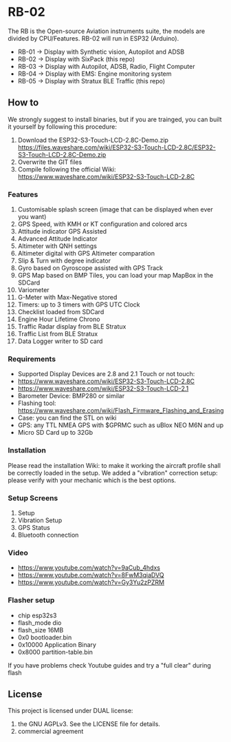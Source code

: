 # RB-02
The RB is the Open-source Aviation instruments suite, the models are divided by CPU/Features. RB-02 will run in ESP32 (Arduino).
- RB-01 -> Display with Synthetic vision, Autopilot and ADSB
- RB-02 -> Display with SixPack (this repo)
- RB-03 -> Display with Autopilot, ADSB, Radio, Flight Computer
- RB-04 -> Display with EMS: Engine monitoring system
- RB-05 -> Display with Stratux BLE Traffic (this repo)

## How to
We strongly suggest to install binaries, but if you are trainged, you can built it yourself by following this procedure:
1) Download the ESP32-S3-Touch-LCD-2.8C-Demo.zip https://files.waveshare.com/wiki/ESP32-S3-Touch-LCD-2.8C/ESP32-S3-Touch-LCD-2.8C-Demo.zip
2) Overwrite the GIT files
3) Compile following the official Wiki: https://www.waveshare.com/wiki/ESP32-S3-Touch-LCD-2.8C


### Features
1. Customisable splash screen (image that can be displayed when ever you want) 
3. GPS Speed, with KMH or KT configuration and colored arcs
4. Attitude indicator GPS Assisted
5. Advanced Attitude Indicator
6. Altimeter with QNH settings
7. Altimeter digital with GPS Altimeter comparation
8. Slip & Turn with degree indicator
9. Gyro based on Gyroscope assisted with GPS Track
10. GPS Map based on BMP Tiles, you can load your map MapBox in the SDCard
11. Variometer
12. G-Meter with Max-Negative stored
13. Timers: up to 3 timers with GPS UTC Clock
14. Checklist loaded from SDCard
15. Engine Hour Lifetime Chrono
16. Traffic Radar display from BLE Stratux
17. Traffic List from BLE Stratux
18. Data Logger writer to SD card


### Requirements
- Supported Display Devices are 2.8 and 2.1 Touch or not touch:
- https://www.waveshare.com/wiki/ESP32-S3-Touch-LCD-2.8C
- https://www.waveshare.com/wiki/ESP32-S3-Touch-LCD-2.1
- Barometer Device: BMP280 or similar
- Flashing tool: https://www.waveshare.com/wiki/Flash_Firmware_Flashing_and_Erasing
- Case: you can find the STL on wiki
- GPS: any TTL NMEA GPS with $GPRMC such as uBlox NEO M6N and up
- Micro SD Card up to 32Gb 

### Installation
Please read the installation Wiki: to make it working the aircraft profile shall be correctly loaded in the setup.
We added a "vibration" correction setup: please verify with your mechanic which is the best options.

### Setup Screens
1. Setup
2. Vibration Setup
3. GPS Status
4. Bluetooth connection

### Video
- https://www.youtube.com/watch?v=9aCub_4hdxs
- https://www.youtube.com/watch?v=8FwM3qiaDVQ
- https://www.youtube.com/watch?v=Gy3Yu2zPZRM

### Flasher setup
- chip esp32s3
- flash_mode dio
- flash_size 16MB
- 0x0 bootloader.bin
- 0x10000 Application Binary
- 0x8000 partition-table.bin

If you have problems check Youtube guides and try a "full clear" during flash

## License
This project is licensed under DUAL license:
1. the GNU AGPLv3. See the LICENSE file for details.
2. commercial agreement
